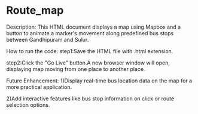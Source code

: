 # Route_map

Description:
This HTML document displays a map using Mapbox and a button to animate a marker's movement along predefined bus stops between Gandhipuram and Sulur.

How to run the code:
step1:Save the HTML file with .html extension.

step2:Click the "Go Live" button.A new browser window will open, displaying map moving from one place to another place.

Future Enhancement:
1)Display real-time bus location data on the map for a more practical application.

2)Add interactive features like bus stop information on click or route selection options.
